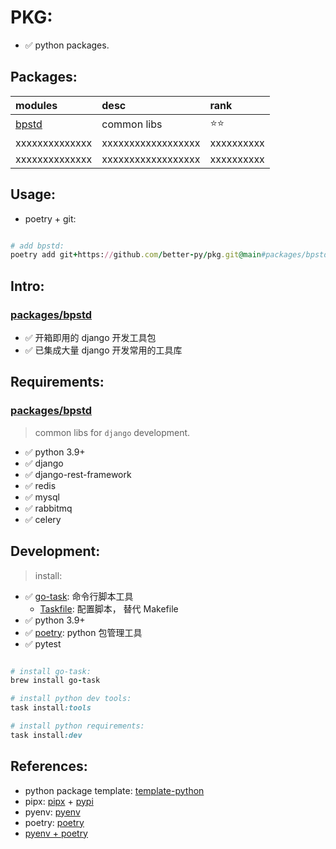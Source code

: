 # PKG:

- ✅ python packages.

## Packages:

| modules                 | desc               | rank       |
|:------------------------|:-------------------|:-----------|
| [bpstd](packages/bpstd) | common libs        | ⭐⭐         |
| xxxxxxxxxxxxxx          | xxxxxxxxxxxxxxxxxx | xxxxxxxxxx |
| xxxxxxxxxxxxxx          | xxxxxxxxxxxxxxxxxx | xxxxxxxxxx |

## Usage:

- poetry + git:

```ruby

# add bpstd:
poetry add git+https://github.com/better-py/pkg.git@main#packages/bpstd=subdir


```



## Intro:

### [packages/bpstd](packages/bpstd)

- ✅ 开箱即用的 django 开发工具包
- ✅ 已集成大量 django 开发常用的工具库

## Requirements:

### [packages/bpstd](packages/bpstd)

> common libs for `django` development.

- ✅ python 3.9+
- ✅ django
- ✅ django-rest-framework
- ✅ redis
- ✅ mysql
- ✅ rabbitmq
- ✅ celery

## Development:

> install:

- ✅ [go-task](https://taskfile.dev/): 命令行脚本工具
    - [Taskfile](Taskfile.yml): 配置脚本， 替代 Makefile
- ✅ python 3.9+
- ✅ [poetry](https://python-poetry.org/): python 包管理工具
- ✅ pytest


```ruby

# install go-task:
brew install go-task

# install python dev tools:
task install:tools

# install python requirements:
task install:dev

```


## References:

- python package template: [template-python](https://github.com/jacebrowning/template-python)
- pipx: [pipx](https://pypa.github.io/pipx/installation/) + [pypi](https://pypi.org/)
- pyenv: [pyenv](https://github.com/pyenv/pyenv)
- poetry: [poetry](https://python-poetry.org/docs/)
- [pyenv + poetry](https://medium.com/@sri_40116/starting-with-pyenv-poetry-for-python-development-9180720bbed5)
